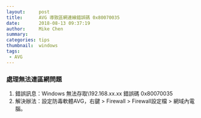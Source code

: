 ```yaml
---
layout:     post
title:      AVG 導致區網連線錯誤碼 0x80070035
date:       2018-08-13 09:37:19
author:     Mike Chen
summary:    
categories: tips
thumbnail:  windows
tags:
 - AVG
---
```


### 處理無法連區網問題
1. 錯誤訊息：Windows 無法存取\\192.168.xx.xx 錯誤碼 0x80070035
2. 解決辦法：設定防毒軟體AVG，右鍵 > Firewall > Firewall設定檔 > 網域內電腦。